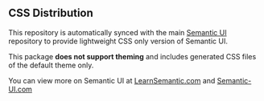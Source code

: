 ## CSS  Distribution

This repository is automatically synced with the main [Semantic UI](https://github.com/Semantic-Org/Semantic-UI) repository to provide lightweight CSS only version of Semantic UI.

This package **does not support theming** and includes generated CSS files of the default theme only.

You can view more on Semantic UI at [LearnSemantic.com](http://www.learnsemantic.com) and [Semantic-UI.com](http://www.semantic-ui.com)
